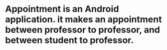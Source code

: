 # Appointment is an Android application. it makes an appointment between professor to professor, and between student to professor.
